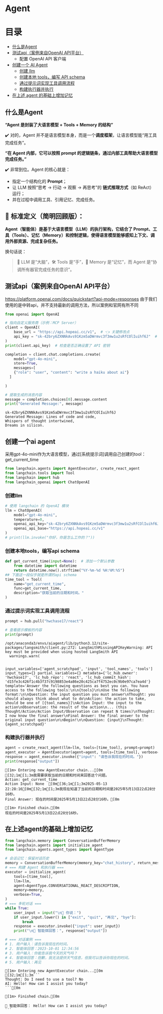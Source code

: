 # Agent

# 目录

- [什么是Agent](#什么是agent)
- [测试api（案例来自OpenAI API平台）](#测试api案例来自openai-api平台)
    - 配置 OpenAI API 客户端
- [创建一个 AI Agent](#创建一个-ai-agent)
    - [创建 llm](#创建-llm)
    - [创建本地 tools，编写 API schema](#创建本地-tools编写-api-schema)
    - [通过提示词实现工具调用流程](#通过提示词实现工具调用流程)
    - [构建执行器并执行](#构建执行器并执行)
- [在上述 agent 的基础上增加记忆](#在上述-agent-的基础上增加记忆)


## 什么是Agent
**“Agent 是封装了大语言模型 + Tools + Memory 的结构”**

✔️ 对的，Agent 并不是语言模型本身，而是一个**调度框架**，让语言模型能“用工具完成任务”。



**“在 Agent 内部，它可以按照 prompt 的逻辑链条，通过内部工具帮助大语言模型完成任务。”**

✔️ 非常到位。Agent 的核心就是：

* 指定一个结构化的 **Prompt**；
* 让 LLM 按照“思考 → 行动 → 观察 → 再思考”的 **链式推理方式**（如 ReAct）运行；
* 并在过程中调用工具、引用记忆、完成任务。



## 🧠 标准定义（简明回顾版）：

**Agent（智能体）是基于大语言模型（LLM）的执行架构，它结合了 Prompt、工具（Tools）、记忆（Memory）和控制逻辑，使得语言模型能够感知上下文、调用外部资源、完成复杂任务。**

换句话说：

> 🧠 LLM 是“大脑”，🛠 Tools 是“手”，🧾 Memory 是“记忆”，而 Agent 是“协调所有器官完成任务的意识”。

## 测试api（案例来自OpenAI API平台）
https://platform.openai.com/docs/quickstart?api-mode=responses 
由于我们使用的是中转api，并不支持最新的调用方法，所以案例和官网有所不同


```python
from openai import OpenAI

# 指向自定义服务商（示例：MCP Server）
client = OpenAI(
    base_url = "https://api.hopeai.cc/v1",  # 👈 关键修改点
    api_key = "sk-42bry6ZXNNkAvs91Kzm5aDWrmvc3f3mw1u2sRfCOlIuihf6J"  # 服务商提供的认证密钥
)
print(client.api_key)  # 检查是否正确设置了 API 密钥

completion = client.chat.completions.create( 
    model="gpt-4o-mini",
    store=True,
    messages=[
    {"role": "user", "content": "write a haiku about ai"}
  ]
  
)

# 提取生成的消息内容
message = completion.choices[0].message.content
print("Generated Message:", message)

```

    sk-42bry6ZXNNkAvs91Kzm5aDWrmvc3f3mw1u2sRfCOlIuihf6J
    Generated Message: Lines of code and code,  
    Whispers of thought intertwined,  
    Dreams in silicon.


## 创建一个ai agent
采用gpt-4o-mini作为大语言模型，通过[系统提示词]调用自己创建的tool：get_current_time


```python
from langchain.agents import AgentExecutor, create_react_agent
from langchain.tools import Tool
from langchain import hub
from langchain_openai import ChatOpenAI
```

### 创建llm


```python
# 使用 langchain 的 OpenAI 模块
llm = ChatOpenAI(
    model="gpt-4o-mini",
    temperature=0,
    openai_api_key="sk-42bry6ZXNNkAvs91Kzm5aDWrmvc3f3mw1u2sRfCOlIuihf6J",
    openai_api_base="https://api.hopeai.cc/v1"
)
# print(llm.invoke("你好，你是怎么工作的？"))
```

### 创建本地tools，编写api schema


```python
def get_current_time(input=None):  # 添加一个默认参数
    from datetime import datetime
    return datetime.now().strftime("%Y-%m-%d %H:%M:%S")
## 下面这一段似乎就是所谓的api schema
time_tool = Tool(
    name="get_current_time",
    func=get_current_time,
    description="获取当前的日期和时间。"
)
```

### 通过提示词实现工具调用流程


```python
prompt = hub.pull("hwchase17/react")

# 查看提示模板的内容
print(prompt)
```

    /opt/anaconda3/envs/aiagent/lib/python3.12/site-packages/langsmith/client.py:272: LangSmithMissingAPIKeyWarning: API key must be provided when using hosted LangSmith API
      warnings.warn(


    input_variables=['agent_scratchpad', 'input', 'tool_names', 'tools'] input_types={} partial_variables={} metadata={'lc_hub_owner': 'hwchase17', 'lc_hub_repo': 'react', 'lc_hub_commit_hash': 'd15fe3c426f1c4b3f37c9198853e4a86e20c425ca7f4752ec0c9b0e97ca7ea4d'} template='Answer the following questions as best you can. You have access to the following tools:\n\n{tools}\n\nUse the following format:\n\nQuestion: the input question you must answer\nThought: you should always think about what to do\nAction: the action to take, should be one of [{tool_names}]\nAction Input: the input to the action\nObservation: the result of the action\n... (this Thought/Action/Action Input/Observation can repeat N times)\nThought: I now know the final answer\nFinal Answer: the final answer to the original input question\n\nBegin!\n\nQuestion: {input}\nThought:{agent_scratchpad}'


### 构建执行器并执行


```python
agent = create_react_agent(llm=llm, tools=[time_tool], prompt=prompt)
agent_executor = AgentExecutor(agent=agent, tools=[time_tool], verbose=True)
response = agent_executor.invoke({"input": "请告诉我现在的时间。"})
print(response["output"])
```

    
    
    [1m> Entering new AgentExecutor chain...[0m
    [32;1m[1;3m我需要获取当前的日期和时间来回答这个问题。  
    Action: get_current_time  
    Action Input: None  [0m[36;1m[1;3m2025-05-13 22:28:16[0m[32;1m[1;3m我现在知道了当前的日期和时间是2025年5月13日22点28分16秒。  
    Final Answer: 现在的时间是2025年5月13日22点28分16秒。[0m
    
    [1m> Finished chain.[0m
    现在的时间是2025年5月13日22点28分16秒。


## 在上述agent的基础上增加记忆


```python
from langchain.memory import ConversationBufferMemory
from langchain.agents import initialize_agent
from langchain.agents.agent_types import AgentType
```


```python
# 会话记忆：保留对话历史
memory = ConversationBufferMemory(memory_key="chat_history", return_messages=True)
# === 构建 Agent 和执行器 ===
executor = initialize_agent(
    tools=[time_tool],
    llm=llm,
    agent=AgentType.CONVERSATIONAL_REACT_DESCRIPTION,
    memory=memory,
    verbose=True,
)
# === 多轮对话 ===
while True:
    user_input = input("\n🧑 你说：")
    if user_input.lower() in ["exit", "quit", "再见", "bye"]:
        break
    response = executor.invoke({"input": user_input})
    print("\n🤖 智能体回答：", response["output"])

# === 对话案例 ===
# 1. 用户输入：请告诉我现在的时间。
# 2. 智能体回答：2023-10-01 12:34:56
# 3. 用户输入：你能告诉我今天的天气吗？
# 4. 智能体回答：抱歉，我无法提供天气信息，但我可以告诉你现在的时间。
# 5. 用户输入：再见
```

    
    
    [1m> Entering new AgentExecutor chain...[0m
    [32;1m[1;3m```
    Thought: Do I need to use a tool? No
    AI: Hello! How can I assist you today?
    ```[0m
    
    [1m> Finished chain.[0m
    
    🤖 智能体回答： Hello! How can I assist you today?
    ```

